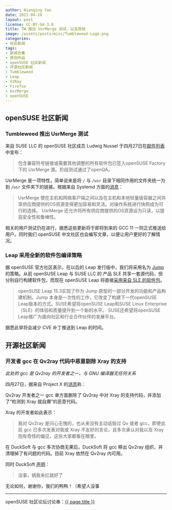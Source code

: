 ```yaml
---
author: Nianqing Yao
date: 2021-04-28 
layout: post
license: CC-BY-SA-3.0
title: TW 推出 UsrMerge 测试，以及其他
image: /assets/posts/misc/Tumbleweed-Logo.png
categories:
- 社区新闻
tags:
- 新闻合集
- 原创作品
- openSUSE 社区新闻
- 开源社区新闻
- Tumbleweed
- Leap
- V2Ray
- Firefox
- UsrMerge
- openSUSE
---
```


## openSUSE 社区新闻

### Tumbleweed 推出 UsrMerge 测试

来自 SUSE LLC 的 openSUSE 社区成员 Ludwig Nussel 于四月27日在[邮件列表](https://lists.opensuse.org/archives/list/factory@lists.opensuse.org/thread/MRSYKFUGFSBZDCZDP73O35T5HLVWCOEQ/)中宣布：

> 包含兼容符号链接或需要其他调整的所有软件包已签入openSUSE Factory 下的 UsrMerge 源。阶段测试通过了openQA。

UsrMerge 是一项特性，简单说来是将 `/` 与 `/usr` 目录下相同作用的文件夹统一为到 `/usr` 文件夹下的链接。根据来自 Systemd 方面的[消息](https://www.freedesktop.org/wiki/Software/systemd/TheCaseForTheUsrMerge/)：

> UsrMerge 使在主机和网络客户端之间以及在主机和本地轻量级容器之间共享供应商提供的OS资源变得更加容易和灵活。对操作系统进行快照成为可行的选择。 UsrMerge 还允许将所有供应商提供的OS资源设为只读，以提高安全性和鲁棒性。

相关的用户测试仍在进行，据悉这些更新将于即将到来的 GCC 11 一同正式推送给用户。同时我们 openSUSE 中文社区也会编写文章，以便让用户更好的了解情况。

### Leap 采用全新的软件包编译策略

据 openSUSE 官方社区表示，在以后的 Leap 发行版中，我们将采用名为 [Jump](https://en.opensuse.org/Portal:Jump) 的策略。从前 openSUSE Leap 与 SUSE LLC 的 产品 SLE 共享一套源代码，但分别自行构建软件包，而现在 openSUSE Leap 将直接[采用来自 SLE 的软件包](https://en.opensuse.org/Portal:Leap/FAQ/ClosingTheLeapGap)。

> openSUSE Leap 15.3实现了作为 Jump 原型的一部分开发的功能和产品构建机制。Jump 本身是一次性的工作，它改变了构建下一代openSUSE Leap版本的方式。SUSE希望将openSUSE Leap和SUSE Linux Enterprise（SLE）的体验和质量提升到一个新的水平。 SUSE还希望将openSUSE Leap推广为面向社区和行业合作伙伴的发展平台。

据悉此举将会减少 CVE 补丁推送到 Leap 的时间。

## 开源社区新闻

### 开发者 gcc 在 Qv2ray 代码中恶意剔除 Xray 的支持

*此处的 gcc 是 Qv2ray 的开发者之一，与 GNU 编译器无任何关系*

四月27日，据来自 Project X 的[消息](https://t.me/projectXtls/33)称：

Qv2ray 开发者之一 gcc 单方面删除了 Qv2ray 中对 Xray 的支持代码，并添加了“检测到 Xray 就自爆”的恶意代码。

Xray 的开发者如此表示：

> 我对 Qv2ray 是问心无愧的，也从来没有主动诋毁过 Qv 或者 gcc，即使此前 gcc 已多次发表对我或 Xray 不友好的言论，且多次承认对我以及 Xray 抱有奇怪的偏见，这些大家都看在眼里。

在 DuckSoft 与 gcc 多次协商无果后，DuckSoft 将 gcc 移出 Qv2ray 组织，并清理掉了有问题的代码。目前 Xray 依然在 Qv2ray 内可用。

同时 DuckSoft [声明](https://t.me/opensuse_cn_offtopic/117068)：

> 没事，锅我来扛就好了

无论如何，谢谢你，我们的鸭鸭！（希望人没事


------

openSUSE 社区论坛讨论串：[{{ page.title }}](https://forum.suse.org.cn/t/topic/13815)






